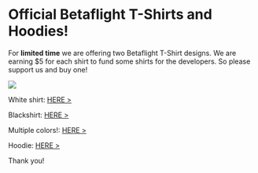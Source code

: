 # Official Betaflight T-Shirts and Hoodies!

For **limited time** we are offering two Betaflight T-Shirt designs. 
We are earning $5 for each shirt to fund some shirts for the developers. So please support us and buy one!

![](http://wd-design.de/bf/shirts.jpg)

White shirt: [HERE >](https://teespring.com/de/betaflight-t-shirt#pid=374&cid=100044&sid=front)

Blackshirt: [HERE >](https://teespring.com/de/betaflight-t-shirt_copy_1#pid=374&cid=100046&sid=front)

Multiple colors!: [HERE >](https://teespring.com/de/betaflight-shirt#pid=389&cid=100022&sid=front)

Hoodie: [HERE >](https://teespring.com/de/betaflight-hoodie#pid=377&cid=100063&sid=front)


Thank you!